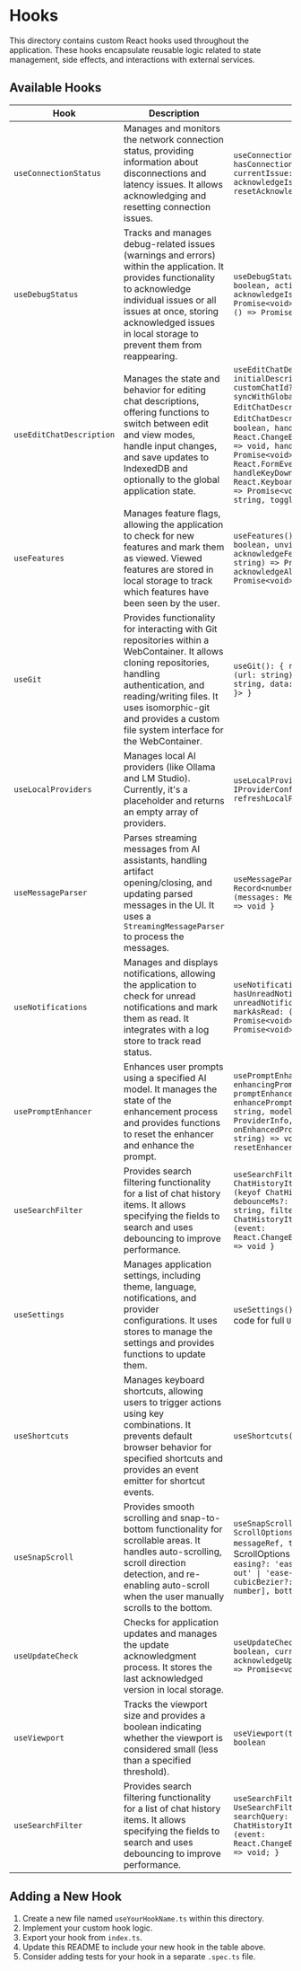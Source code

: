 # Hooks

This directory contains custom React hooks used throughout the application. These hooks encapsulate reusable logic related to state management, side effects, and interactions with external services.

## Available Hooks

| Hook                     | Description                                                                                                                                                                                                                                                      | Exports                                                                                                                                                                                                                                                                                                                                                                                                                                                                                              |
| ------------------------ | ---------------------------------------------------------------------------------------------------------------------------------------------------------------------------------------------------------------------------------------------------------------- | ---------------------------------------------------------------------------------------------------------------------------------------------------------------------------------------------------------------------------------------------------------------------------------------------------------------------------------------------------------------------------------------------------------------------------------------------------------------------------------------------------- |
| `useConnectionStatus`    | Manages and monitors the network connection status, providing information about disconnections and latency issues. It allows acknowledging and resetting connection issues.                                                                                      | `useConnectionStatus(): { hasConnectionIssues: boolean, currentIssue: ConnectionIssueType, acknowledgeIssue: () => void, resetAcknowledgment: () => void }`                                                                                                                                                                                                                                                                                                                                          |
| `useDebugStatus`         | Tracks and manages debug-related issues (warnings and errors) within the application. It provides functionality to acknowledge individual issues or all issues at once, storing acknowledged issues in local storage to prevent them from reappearing.           | `useDebugStatus(): { hasActiveWarnings: boolean, activeIssues: DebugIssue[], acknowledgeIssue: (issueId: string) => Promise<void>, acknowledgeAllIssues: () => Promise<void> }`                                                                                                                                                                                                                                                                                                                      |
| `useEditChatDescription` | Manages the state and behavior for editing chat descriptions, offering functions to switch between edit and view modes, handle input changes, and save updates to IndexedDB and optionally to the global application state.                                      | `useEditChatDescription({ initialDescription?: string, customChatId?: string, syncWithGlobalStore?: boolean }): EditChatDescriptionHook` where `EditChatDescriptionHook` is `{ editing: boolean, handleChange: (e: React.ChangeEvent<HTMLInputElement>) => void, handleBlur: () => Promise<void>, handleSubmit: (event: React.FormEvent) => Promise<void>, handleKeyDown: (event: React.KeyboardEvent<HTMLInputElement>) => Promise<void>, currentDescription: string, toggleEditMode: () => void }` |
| `useFeatures`            | Manages feature flags, allowing the application to check for new features and mark them as viewed. Viewed features are stored in local storage to track which features have been seen by the user.                                                               | `useFeatures(): { hasNewFeatures: boolean, unviewedFeatures: Feature[], acknowledgeFeature: (featureId: string) => Promise<void>, acknowledgeAllFeatures: () => Promise<void> }`                                                                                                                                                                                                                                                                                                                     |
| `useGit`                 | Provides functionality for interacting with Git repositories within a WebContainer. It allows cloning repositories, handling authentication, and reading/writing files. It uses isomorphic-git and provides a custom file system interface for the WebContainer. | `useGit(): { ready: boolean, gitClone: (url: string) => Promise<{ workdir: string, data: Record<string, string> }> }`                                                                                                                                                                                                                                                                                                                                                                                |
| `useLocalProviders`      | Manages local AI providers (like Ollama and LM Studio). Currently, it's a placeholder and returns an empty array of providers.                                                                                                                                   | `useLocalProviders(): { localProviders: IProviderConfig[], refreshLocalProviders: () => void }`                                                                                                                                                                                                                                                                                                                                                                                                      |
| `useMessageParser`       | Parses streaming messages from AI assistants, handling artifact opening/closing, and updating parsed messages in the UI. It uses a `StreamingMessageParser` to process the messages.                                                                             | `useMessageParser(): { parsedMessages: Record<number, string>, parseMessages: (messages: Message[], reset?: boolean) => void }`                                                                                                                                                                                                                                                                                                                                                                      |
| `useNotifications`       | Manages and displays notifications, allowing the application to check for unread notifications and mark them as read. It integrates with a log store to track read status.                                                                                       | `useNotifications(): { hasUnreadNotifications: boolean, unreadNotifications: Notification[], markAsRead: (id: string) => Promise<void>, markAllAsRead: () => Promise<void> }`                                                                                                                                                                                                                                                                                                                        |
| `usePromptEnhancer`      | Enhances user prompts using a specified AI model. It manages the state of the enhancement process and provides functions to reset the enhancer and enhance the prompt.                                                                                           | `usePromptEnhancer(): { enhancingPrompt: boolean, promptEnhanced: boolean, enhancePrompt: (prompt: string, input: string, model: string, provider: ProviderInfo, context: string, onEnhancedPrompt: (enhancedPrompt: string) => void) => Promise<void>, resetEnhancer: () => void }`                                                                                                                                                                                                                 |
| `useSearchFilter`        | Provides search filtering functionality for a list of chat history items. It allows specifying the fields to search and uses debouncing to improve performance.                                                                                                  | `useSearchFilter({ items: ChatHistoryItem[], searchFields?: (keyof ChatHistoryItem)[], debounceMs?: number }): { searchQuery: string, filteredItems: ChatHistoryItem[], handleSearchChange: (event: React.ChangeEvent<HTMLInputElement>) => void }`                                                                                                                                                                                                                                                  |
| `useSettings`            | Manages application settings, including theme, language, notifications, and provider configurations. It uses stores to manage the settings and provides functions to update them.                                                                                | `useSettings(): UseSettingsReturn` (See code for full `UseSettingsReturn` type)                                                                                                                                                                                                                                                                                                                                                                                                                      |
| `useShortcuts`           | Manages keyboard shortcuts, allowing users to trigger actions using key combinations. It prevents default browser behavior for specified shortcuts and provides an event emitter for shortcut events.                                                            | `useShortcuts(): void`                                                                                                                                                                                                                                                                                                                                                                                                                                                                               |
| `useSnapScroll`          | Provides smooth scrolling and snap-to-bottom functionality for scrollable areas. It handles auto-scrolling, scroll direction detection, and re-enabling auto-scroll when the user manually scrolls to the bottom.                                                | `useSnapScroll(options?: ScrollOptions): readonly [typeof messageRef, typeof scrollRef]` where ScrollOptions is `{ duration?: number, easing?: 'ease' \| 'ease-in' \| 'ease-out' \| 'ease-in-out' \| 'cubic-bezier', cubicBezier?: [number, number, number, number], bottomThreshold?: number }`                                                                                                                                                                                                     |
| `useUpdateCheck`         | Checks for application updates and manages the update acknowledgment process. It stores the last acknowledged version in local storage.                                                                                                                          | `useUpdateCheck(): { hasUpdate: boolean, currentVersion: string, acknowledgeUpdate: (version: string) => Promise<void> }`                                                                                                                                                                                                                                                                                                                                                                            |
| `useViewport`            | Tracks the viewport size and provides a boolean indicating whether the viewport is considered small (less than a specified threshold).                                                                                                                           | `useViewport(threshold?: number): boolean`                                                                                                                                                                                                                                                                                                                                                                                                                                                           |
| `useSearchFilter`        | Provides search filtering functionality for a list of chat history items. It allows specifying the fields to search and uses debouncing to improve performance.                                                                                                  | `useSearchFilter(options: UseSearchFilterOptions): { searchQuery: string; filteredItems: ChatHistoryItem[]; handleSearchChange: (event: React.ChangeEvent<HTMLInputElement>) => void; }`                                                                                                                                                                                                                                                                                                             |

## Adding a New Hook

1.  Create a new file named `useYourHookName.ts` within this directory.
2.  Implement your custom hook logic.
3.  Export your hook from `index.ts`.
4.  Update this README to include your new hook in the table above.
5.  Consider adding tests for your hook in a separate `.spec.ts` file.
